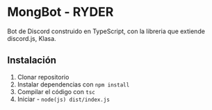 # MongBot - RYDER
Bot de Discord construido en TypeScript, con la libreria que extiende discord.js, Klasa.

## Instalación
1. Clonar repositorio
2. Instalar dependencias con `npm install`
3. Compilar el código con `tsc`
4. Iniciar - `node(js) dist/index.js`

